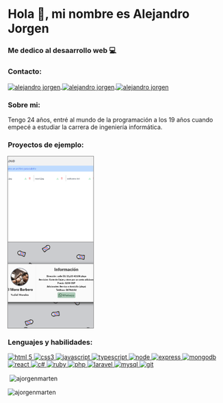 <h1>Hola 👋, mi nombre es Alejandro Jorgen</h1>
<h3>Me dedico al desaarrollo web 💻</h3>

<h3 align="left">Contacto:</h3>
<p align="left">
    <a href="https://wa.me/+5358692033" target="blank">
        <img align="center" src="https://www.vectorlogo.zone/logos/whatsapp/whatsapp-icon.svg" alt="alejandro jorgen" height="60" width="60" />
    </a>
    <a href="https://t.me/dev_coco" target="blank">
        <img align="center" src="https://www.vectorlogo.zone/logos/telegram/telegram-icon.svg" alt="alejandro jorgen" height="60" width="60" />
    </a>
    <a href="mailto:ajorgenmarten35@gmail.com" target="blank">
        <img align="center" src="https://www.vectorlogo.zone/logos/gmail/gmail-icon.svg" alt="alejandro jorgen" height="60" width="60" />
    </a>
</p>

<h3 align="left">Sobre mi:</h3>
<p align="left">
    Tengo 24 años, entré al mundo de la programación a los 19 años cuando empecé a estudiar la carrera de ingeniería informática.
</p>

<h3 align="left">Proyectos de ejemplo:</h3>
<p align="left">

<a href="https://uploadfilefront.onrender.com/" target="_blank" rel="noreferrer" style="display: flex; flex-flow: column">
    <img src="cloud.png" alt="subir archivo" width="200px" height="200px" style="object-fit:cover; outline: 1px solid gray"/>
</a>
<a href="https://barberyd.onrender.com/" target="_blank" rel="noreferrer" style="display: flex; flex-flow: column">
    <img src="barber.png" alt="subir archivo" width="200px" height="200px" style="object-fit:cover; outline: 1px solid gray"/>
</a>
</p>

<h3 align="left">Lenguajes y habilidades:</h3>
<p align="left">
    <a href="https://html5.org/" target="_blank" rel="noreferrer">
        <img src="https://www.vectorlogo.zone/logos/w3_html5/w3_html5-icon.svg" alt="html 5" width="50" height="50"/>
    </a>
    <a href="https://developer.mozilla.org/es/docs/Web/CSS" target="_blank" rel="noreferrer">
        <img src="https://www.vectorlogo.zone/logos/w3_css/w3_css-icon.svg" alt="css3" width="50" height="50"/>
    </a>
    <a href="https://developer.mozilla.org/es/docs/Web/JavaScript" target="_blank" rel="noreferrer">
        <img src="https://www.vectorlogo.zone/logos/javascript/javascript-icon.svg" alt="javascript" width="50" height="50"/>
    </a>
    <a href="https://typescriptlang.org" target="_blank" rel="noreferrer">
        <img src="https://www.vectorlogo.zone/logos/typescriptlang/typescriptlang-icon.svg" alt="typescript" width="50" height="50"/>
    </a>
    <a href="https://nodejs.org/es" target="_blank" rel="noreferrer">
        <img src="https://www.vectorlogo.zone/logos/nodejs/nodejs-icon.svg" alt="node" width="50" height="50"/>
    </a>
    <a href="https://expressjs.com/es/" target="_blank" rel="noreferrer">
        <img src="https://www.vectorlogo.zone/logos/expressjs/expressjs-icon.svg" alt="express"  width="50" height="50"/>
    </a>
    <a href="https://mongodb.com" target="_blank" rel="noreferrer">
        <img src="https://www.vectorlogo.zone/logos/mongodb/mongodb-icon.svg" alt="mongodb" width="50" height="50"/>
    </a>
    <a href="https://react.dev" target="_blank" rel="noreferrer">
        <img src="https://www.vectorlogo.zone/logos/reactjs/reactjs-icon.svg" alt="react" width="50" height="50"/>
    </a>
    <a href="https://learn.microsoft.com/es-es/dotnet/csharp/" target="_blank" rel="noreferrer">
        <img src="https://www.vectorlogo.zone/logos/dotnet/dotnet-icon.svg" alt="c#" width="50" height="50"/>
    </a>
    <a href="https://www.ruby-lang.org/es/" target="_blank" rel="noreferrer">
        <img src="https://www.vectorlogo.zone/logos/ruby-lang/ruby-lang-icon.svg" alt="ruby" width="50" height="50"/>
    </a>
    <a href="https://php.net" target="_blank" rel="noreferrer">
        <img src="https://www.vectorlogo.zone/logos/php/php-icon.svg" alt="php" width="50" height="50"/>
    </a>
    <a href="https://laravel.com" target="_blank" rel="noreferrer">
        <img src="https://www.vectorlogo.zone/logos/laravel/laravel-icon.svg" alt="laravel" width="50" height="50"/>
    </a>
    <a href="https://mysql.com" target="_blank" rel="noreferrer">
        <img src="https://www.vectorlogo.zone/logos/mysql/mysql-icon.svg" alt="mysql" width="50" height="50"/>
    </a>
    <a href="https://git-scm.com/" target="_blank" rel="noreferrer">
        <img src="https://www.vectorlogo.zone/logos/git-scm/git-scm-icon.svg" alt="git" width="50" height="50"/>
    </a>
</p>

<p>&nbsp;<img align="center" src="https://github-readme-stats.vercel.app/api?username=ajorgenmarten&show_icons=true&locale=en" alt="ajorgenmarten" /></p>

<p><img align="center" src="https://github-readme-streak-stats.herokuapp.com/?user=ajorgenmarten&locale=es" alt="ajorgenmarten" /></p>
